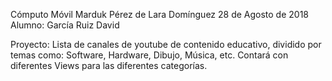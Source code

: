 Cómputo Móvil Marduk Pérez de Lara Domínguez 
28 de Agosto de 2018 
Alumno: García Ruiz David

Proyecto:
Lista de canales de youtube de contenido educativo, dividido por temas como: Software, Hardware, Dibujo, Música, etc.
Contará con diferentes Views para las diferentes categorías.
